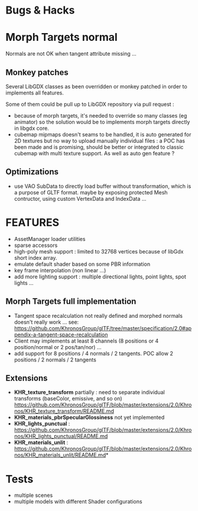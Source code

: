 # Bugs & Hacks

# Morph Targets normal

Normals are not OK when tangent attribute missing ... 

## Monkey patches

Several LibGDX classes as been overridden or monkey patched in order to implements all features.

Some of them could be pull up to LibGDX repository via pull request :

* because of morph targets, it's needed to override so many classes (eg animator) so the solution
would be to implements morph targets directly in libgdx core.
* cubemap mipmaps doesn't seams to be handled, it is auto generated for 2D textures but no way
to upload manually individual files : a POC has been made and is promising, should be better or integrated
to classic cubemap with multi texture support. As well as auto gen feature ?

## Optimizations

- use VAO SubData to directly load buffer without transformation, which is a purpose of GLTF format.
  maybe by exposing protected Mesh contructor, using custom VertexData and IndexData ...

# FEATURES

* AssetManager loader utilities
* sparse accessors
* high-poly mesh support : limited to 32768 vertices because of libGdx short index array.
* emulate default shader based on some PBR information
* key frame interpolation (non linear ...)
* add more lighting support : multiple directional lights, point lights, spot lights ...

## Morph Targets full implementation

- Tangent space recalculation not really defined and morphed normals doesn't really work ...
  see: https://github.com/KhronosGroup/glTF/tree/master/specification/2.0#appendix-a-tangent-space-recalculation
- Client may implements at least 8 channels (8 positions or 4 position/normal or 2 pos/tan/nor) ...
- add support for 8 positions / 4 normals / 2 tangents. POC allow 2 positions / 2 normals / 2 tangents


## Extensions

* **KHR_texture_transform** partially : need to separate individual transforms (baseColor, emissive, and so on)
  https://github.com/KhronosGroup/glTF/blob/master/extensions/2.0/Khronos/KHR_texture_transform/README.md
* **KHR_materials_pbrSpecularGlossiness** not yet implemented
* **KHR_lights_punctual** : https://github.com/KhronosGroup/glTF/blob/master/extensions/2.0/Khronos/KHR_lights_punctual/README.md
* **KHR_materials_unlit** : https://github.com/KhronosGroup/glTF/blob/master/extensions/2.0/Khronos/KHR_materials_unlit/README.md*

# Tests

* multiple scenes
* multiple models with different Shader configurations
